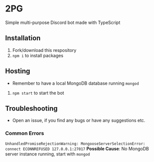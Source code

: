 # 2PG
Simple multi-purpose Discord bot made with TypeScript

## Installation
1) Fork/download this respository
2) `npm i` to install packages

## Hosting
- Remember to have a local MongoDB database running `mongod`
1) `npm start` to start the bot

## Troubleshooting
- Open an issue, if you find any bugs or have any suggestions etc.

### Common Errors
`UnhandledPromiseRejectionWarning: MongooseServerSelectionError: connect ECONNREFUSED 127.0.0.1:27017`
**Possible Cause**: No MongoDB server instance running, start with `mongod`
